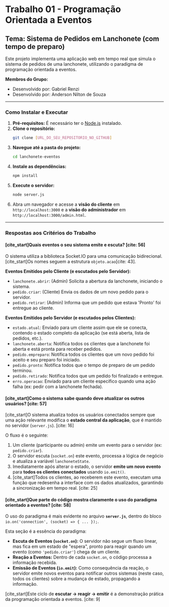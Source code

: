 # Trabalho 01 - Programação Orientada a Eventos
## Tema: Sistema de Pedidos em Lanchonete (com tempo de preparo)

Este projeto implementa uma aplicação web em tempo real que simula o sistema de pedidos de uma lanchonete, utilizando o paradigma de programação orientada a eventos.

**Membros do Grupo:**
- Desenvolvido por: Gabriel Renzi
- Desenvolvido por: Anderson Nilton de Souza

---

### Como Instalar e Executar

1.  **Pré-requisitos:** É necessário ter o [Node.js](https://nodejs.org/) instalado.
2.  **Clone o repositório:**
    ```bash
    git clone [URL_DO_SEU_REPOSITORIO_NO_GITHUB]
    ```
3.  **Navegue até a pasta do projeto:**
    ```bash
    cd lanchonete-eventos
    ```
4.  **Instale as dependências:**
    ```bash
    npm install
    ```
5.  **Execute o servidor:**
    ```bash
    node server.js
    ```
6.  Abra um navegador e acesse a **visão do cliente** em `http://localhost:3000` e a **visão do administrador** em `http://localhost:3000/admin.html`.

---

### Respostas aos Critérios do Trabalho

#### [cite_start]Quais eventos o seu sistema emite e escuta? [cite: 56]

O sistema utiliza a biblioteca Socket.IO para uma comunicação bidirecional. [cite_start]Os nomes seguem a estrutura `objeto.acao`[cite: 43].

**Eventos Emitidos pelo Cliente (e escutados pelo Servidor):**
* `lanchonete.abrir`: (Admin) Solicita a abertura da lanchonete, iniciando o sistema.
* `pedido.criar`: (Cliente) Envia os dados de um novo pedido para o servidor.
* `pedido.retirar`: (Admin) Informa que um pedido que estava 'Pronto' foi entregue ao cliente.

**Eventos Emitidos pelo Servidor (e escutados pelos Clientes):**
* `estado.atual`: Enviado para um cliente assim que ele se conecta, contendo o estado completo da aplicação (se está aberta, lista de pedidos, etc.).
* `lanchonete.aberta`: Notifica todos os clientes que a lanchonete foi aberta e está pronta para receber pedidos.
* `pedido.empreparo`: Notifica todos os clientes que um novo pedido foi aceito e seu preparo foi iniciado.
* `pedido.pronto`: Notifica todos que o tempo de preparo de um pedido terminou.
* `pedido.retirado`: Notifica todos que um pedido foi finalizado e entregue.
* `erro.operacao`: Enviado para um cliente específico quando uma ação falha (ex: pedir com a lanchonete fechada).

#### [cite_start]Como o sistema sabe quando deve atualizar os outros usuários? [cite: 57]

[cite_start]O sistema atualiza todos os usuários conectados sempre que uma ação relevante modifica o **estado central da aplicação**, que é mantido no servidor (`server.js`). [cite: 16]

O fluxo é o seguinte:
1.  Um cliente (participante ou admin) emite um evento para o servidor (ex: `pedido.criar`).
2.  O servidor escuta (`socket.on`) este evento, processa a lógica de negócio e atualiza a variável `lanchoneteState`.
3.  Imediatamente após alterar o estado, o servidor **emite um novo evento** para **todos os clientes conectados** usando `io.emit()`.
4.  [cite_start]Todos os clientes, ao receberem este evento, executam uma função que redesenha a interface com os dados atualizados, garantindo a sincronização em tempo real. [cite: 25]

#### [cite_start]Que parte do código mostra claramente o uso do paradigma orientado a eventos? [cite: 58]

O uso do paradigma é mais evidente no arquivo **`server.js`**, dentro do bloco `io.on('connection', (socket) => { ... });`.

Esta seção é a essência do paradigma:
- **Escuta de Eventos (`socket.on`):** O servidor não segue um fluxo linear, mas fica em um estado de "espera", pronto para reagir quando um evento (como `'pedido.criar'`) chega de um cliente.
- **Reação a Eventos:** Dentro de cada `socket.on`, o código processa a informação recebida.
- **Emissão de Eventos (`io.emit`):** Como consequência da reação, o servidor emite novos eventos para notificar outros sistemas (neste caso, todos os clientes) sobre a mudança de estado, propagando a informação.

[cite_start]Este ciclo de **escutar -> reagir -> emitir** é a demonstração prática da programação orientada a eventos. [cite: 9]
